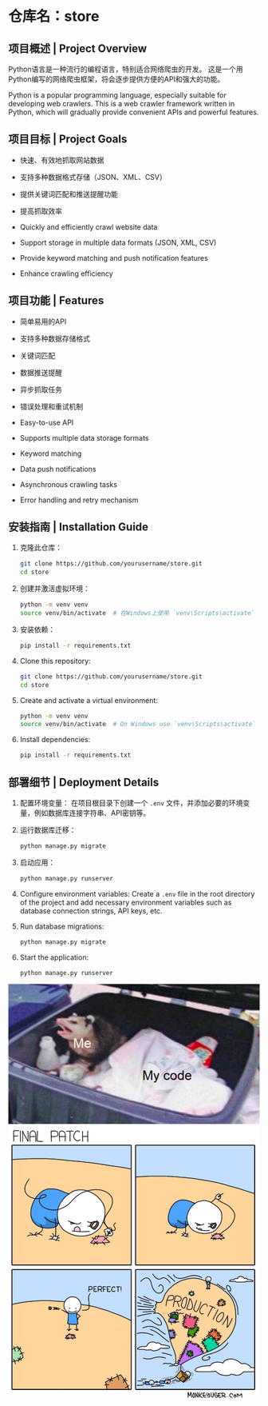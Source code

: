 # 仓库名：store

## 项目概述 | Project Overview
Python语言是一种流行的编程语言，特别适合网络爬虫的开发。 这是一个用Python编写的网络爬虫框架，将会逐步提供方便的API和强大的功能。

Python is a popular programming language, especially suitable for developing web crawlers. This is a web crawler framework written in Python, which will gradually provide convenient APIs and powerful features.

## 项目目标 | Project Goals
- 快速、有效地抓取网站数据
- 支持多种数据格式存储（JSON、XML、CSV）
- 提供关键词匹配和推送提醒功能
- 提高抓取效率

- Quickly and efficiently crawl website data
- Support storage in multiple data formats (JSON, XML, CSV)
- Provide keyword matching and push notification features
- Enhance crawling efficiency

## 项目功能 | Features
- 简单易用的API
- 支持多种数据存储格式
- 关键词匹配
- 数据推送提醒
- 异步抓取任务
- 错误处理和重试机制

- Easy-to-use API
- Supports multiple data storage formats
- Keyword matching
- Data push notifications
- Asynchronous crawling tasks
- Error handling and retry mechanism

## 安装指南 | Installation Guide
1. 克隆此仓库：
    ```bash
    git clone https://github.com/yourusername/store.git
    cd store
    ```

2. 创建并激活虚拟环境：
    ```bash
    python -m venv venv
    source venv/bin/activate  # 在Windows上使用 `venv\Scripts\activate`
    ```

3. 安装依赖：
    ```bash
    pip install -r requirements.txt
    ```

1. Clone this repository:
    ```bash
    git clone https://github.com/yourusername/store.git
    cd store
    ```

2. Create and activate a virtual environment:
    ```bash
    python -m venv venv
    source venv/bin/activate  # On Windows use `venv\Scripts\activate`
    ```

3. Install dependencies:
    ```bash
    pip install -r requirements.txt
    ```

## 部署细节 | Deployment Details
1. 配置环境变量：
    在项目根目录下创建一个 `.env` 文件，并添加必要的环境变量，例如数据库连接字符串、API密钥等。

2. 运行数据库迁移：
    ```bash
    python manage.py migrate
    ```

3. 启动应用：
    ```bash
    python manage.py runserver
    ```

1. Configure environment variables:
    Create a `.env` file in the root directory of the project and add necessary environment variables such as database connection strings, API keys, etc.

2. Run database migrations:
    ```bash
    python manage.py migrate
    ```

3. Start the application:
    ```bash
    python manage.py runserver
    ```

![mycodesshit](./images/shit.png)
![fxxkpatch](./images/patch.jpg)
